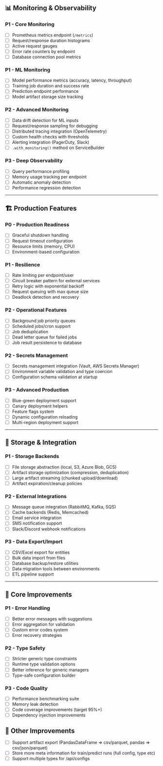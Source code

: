 
## 📊 Monitoring & Observability

### P1 - Core Monitoring
- [ ] Prometheus metrics endpoint (`/metrics`)
- [ ] Request/response duration histograms
- [ ] Active request gauges
- [ ] Error rate counters by endpoint
- [ ] Database connection pool metrics

### P1 - ML Monitoring
- [ ] Model performance metrics (accuracy, latency, throughput)
- [ ] Training job duration and success rate
- [ ] Prediction endpoint performance
- [ ] Model artifact storage size tracking

### P2 - Advanced Monitoring
- [ ] Data drift detection for ML inputs
- [ ] Request/response sampling for debugging
- [ ] Distributed tracing integration (OpenTelemetry)
- [ ] Custom health checks with thresholds
- [ ] Alerting integration (PagerDuty, Slack)
- [ ] `.with_monitoring()` method on ServiceBuilder

### P3 - Deep Observability
- [ ] Query performance profiling
- [ ] Memory usage tracking per endpoint
- [ ] Automatic anomaly detection
- [ ] Performance regression detection

---

## 🏗️ Production Features

### P0 - Production Readiness
- [ ] Graceful shutdown handling
- [ ] Request timeout configuration
- [ ] Resource limits (memory, CPU)
- [ ] Environment-based configuration

### P1 - Resilience
- [ ] Rate limiting per endpoint/user
- [ ] Circuit breaker pattern for external services
- [ ] Retry logic with exponential backoff
- [ ] Request queuing with max queue size
- [ ] Deadlock detection and recovery

### P2 - Operational Features
- [ ] Background job priority queues
- [ ] Scheduled jobs/cron support
- [ ] Job deduplication
- [ ] Dead letter queue for failed jobs
- [ ] Job result persistence to database

### P2 - Secrets Management
- [ ] Secrets management integration (Vault, AWS Secrets Manager)
- [ ] Environment variable validation and type coercion
- [ ] Configuration schema validation at startup

### P3 - Advanced Production
- [ ] Blue-green deployment support
- [ ] Canary deployment helpers
- [ ] Feature flags system
- [ ] Dynamic configuration reloading
- [ ] Multi-region deployment support

---

## 💾 Storage & Integration

### P1 - Storage Backends
- [ ] File storage abstraction (local, S3, Azure Blob, GCS)
- [ ] Artifact storage optimization (compression, deduplication)
- [ ] Large artifact streaming (chunked upload/download)
- [ ] Artifact expiration/cleanup policies

### P2 - External Integrations
- [ ] Message queue integration (RabbitMQ, Kafka, SQS)
- [ ] Cache backends (Redis, Memcached)
- [ ] Email service integration
- [ ] SMS notification support
- [ ] Slack/Discord webhook notifications

### P3 - Data Export/Import
- [ ] CSV/Excel export for entities
- [ ] Bulk data import from files
- [ ] Database backup/restore utilities
- [ ] Data migration tools between environments
- [ ] ETL pipeline support

---

## 🔧 Core Improvements

### P1 - Error Handling
- [ ] Better error messages with suggestions
- [ ] Error aggregation for validation
- [ ] Custom error codes system
- [ ] Error recovery strategies

### P2 - Type Safety
- [ ] Stricter generic type constraints
- [ ] Runtime type validation options
- [ ] Better inference for generic managers
- [ ] Type-safe configuration builder

### P3 - Code Quality
- [ ] Performance benchmarking suite
- [ ] Memory leak detection
- [ ] Code coverage improvements (target 95%+)
- [ ] Dependency injection improvements

## 🔧 Other Improvements

- [ ] Support artifact export (PandasDataFrame => csv/parquet, pandas => csv/json/parquet)
- [ ] Store more meta information for train/predict runs (full config, type etc)
- [ ] Support multiple types for /api/configs
